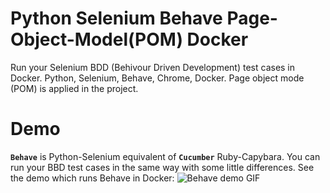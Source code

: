 # Python Selenium Behave Page-Object-Model(POM) Docker
Run your Selenium BDD (Behivour Driven Development) test cases in Docker. Python, Selenium, Behave, Chrome, Docker. Page object mode (POM) is applied in the project.

# Demo
**`Behave`** is Python-Selenium equivalent of **`Cucumber`** Ruby-Capybara. You can run your BBD test cases in the same way with some little differences. See the demo which runs Behave in Docker:
![Behave demo GIF](img/behave.gif)

